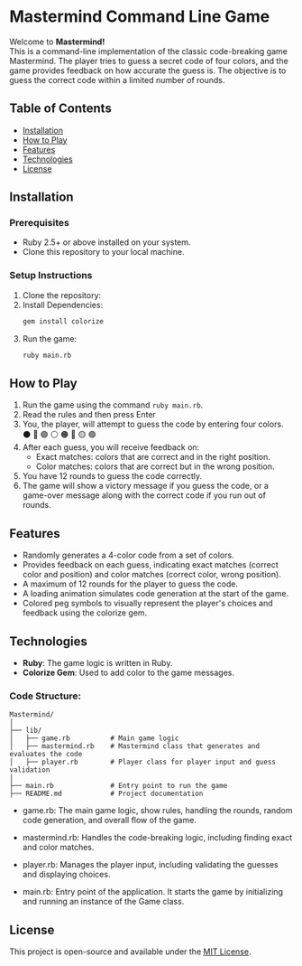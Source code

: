 # Mastermind Command Line Game

Welcome to **Mastermind!**\
This is a command-line implementation of the classic code-breaking game Mastermind. The player tries 
to guess a secret code of four colors, and the game provides feedback on how accurate the guess is. 
The objective is to guess the correct code within a limited number of rounds.

## Table of Contents

- [Installation](#installation)
- [How to Play](#how-to-play)
- [Features](#features)
- [Technologies](#technologies)
- [License](#license)

## Installation

### Prerequisites

- Ruby 2.5+ or above installed on your system.
- Clone this repository to your local machine.

### Setup Instructions

1. Clone the repository:
2. Install Dependencies:
   ```bash
   gem install colorize
   ```
3. Run the game:
   ```bash
   ruby main.rb
   ```

## How to Play
1. Run the game using the command `ruby main.rb`.
2. Read the rules and then press Enter
3. You, the player, will attempt to guess the code by entering four colors.\
   ⚫ 🔵 🟣 ⚪ 🟠 🔴 🟡 🟢
4. After each guess, you will receive feedback on:
     - Exact matches: colors that are correct and in the right position.
     - Color matches: colors that are correct but in the wrong position.
5. You have 12 rounds to guess the code correctly.
6. The game will show a victory message if you guess the code, or a game-over message along with the correct
   code if you run out of rounds.

## Features

- Randomly generates a 4-color code from a set of colors.
- Provides feedback on each guess, indicating exact matches (correct color and position) and color matches
  (correct color, wrong position).
- A maximum of 12 rounds for the player to guess the code.
- A loading animation simulates code generation at the start of the game.
- Colored peg symbols to visually represent the player's choices and feedback using the colorize gem.

## Technologies

- **Ruby**: The game logic is written in Ruby.
- **Colorize Gem**: Used to add color to the game messages.

### Code Structure:
```
Mastermind/
│
├── lib/
│   ├── game.rb          # Main game logic
│   ├── mastermind.rb    # Mastermind class that generates and evaluates the code
│   ├── player.rb        # Player class for player input and guess validation
│
├── main.rb              # Entry point to run the game
├── README.md            # Project documentation
```
- game.rb: The main game logic, show rules, handling the rounds, random code generation, and overall flow of the game.

- mastermind.rb: Handles the code-breaking logic, including finding exact and color matches.

- player.rb: Manages the player input, including validating the guesses and displaying choices.

- main.rb: Entry point of the application. It starts the game by initializing and running an instance of the Game class.

## License

This project is open-source and available under the [MIT License](https://github.com/T-MSD/Learning-Projects/blob/main/LICENSE).
